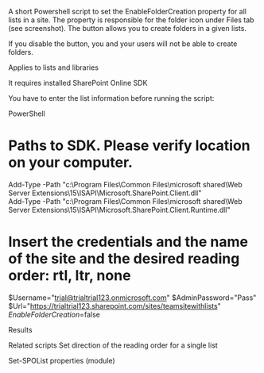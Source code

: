 A short Powershell script to set the EnableFolderCreation property for all lists in a site. The property is responsible for the folder icon under Files tab (see screenshot). The button allows you to create folders in a given lists.

If you disable the button, you and your users will not be able to create folders.

Applies to lists and libraries

 

 

It requires installed  SharePoint Online SDK

You have to enter the list information before running the script:

 

PowerShell
# Paths to SDK. Please verify location on your computer. 
Add-Type -Path "c:\Program Files\Common Files\microsoft shared\Web Server Extensions\15\ISAPI\Microsoft.SharePoint.Client.dll"  
Add-Type -Path "c:\Program Files\Common Files\microsoft shared\Web Server Extensions\15\ISAPI\Microsoft.SharePoint.Client.Runtime.dll"  
 
# Insert the credentials and the name of the site and the desired reading order: rtl, ltr, none 
$Username="trial@trialtrial123.onmicrosoft.com" 
$AdminPassword="Pass" 
$Url="https://trialtrial123.sharepoint.com/sites/teamsitewithlists" 
$EnableFolderCreation=$false 
 

 

Results

 

 

Related scripts
Set direction of the reading order for a single list

Set-SPOList properties (module)
